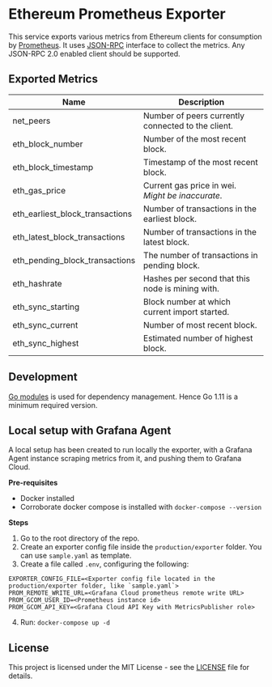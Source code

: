 # Ethereum Prometheus Exporter

This service exports various metrics from Ethereum clients for consumption by [Prometheus](https://prometheus.io). It uses [JSON-RPC](https://github.com/ethereum/wiki/wiki/JSON-RPC) interface to collect the metrics. Any JSON-RPC 2.0 enabled client should be supported.

## Exported Metrics

| Name                            | Description                                        |
| ------------------------------- | -------------------------------------------------- |
| net_peers                       | Number of peers currently connected to the client. |
| eth_block_number                | Number of the most recent block.                   |
| eth_block_timestamp             | Timestamp of the most recent block.                |
| eth_gas_price                   | Current gas price in wei. _Might be inaccurate_.   |
| eth_earliest_block_transactions | Number of transactions in the earliest block.      |
| eth_latest_block_transactions   | Number of transactions in the latest block.        |
| eth_pending_block_transactions  | The number of transactions in pending block.       |
| eth_hashrate                    | Hashes per second that this node is mining with.   |
| eth_sync_starting               | Block number at which current import started.      |
| eth_sync_current                | Number of most recent block.                       |
| eth_sync_highest                | Estimated number of highest block.                 |

## Development

[Go modules](https://github.com/golang/go/wiki/Modules) is used for dependency management. Hence Go 1.11 is a minimum required version.

## Local setup with Grafana Agent

A local setup has been created to run locally the exporter, with a Grafana Agent instance scraping metrics from it, and pushing them to Grafana Cloud.

**Pre-requisites**

- Docker installed
- Corroborate docker compose is installed with `docker-compose --version`

**Steps**

1. Go to the root directory of the repo.
2. Create an exporter config file inside the `production/exporter` folder. You can use `sample.yaml` as template.
3. Create a file called `.env`, configuring the following:

```
EXPORTER_CONFIG_FILE=<Exporter config file located in the production/exporter folder, like `sample.yaml`>
PROM_REMOTE_WRITE_URL=<Grafana Cloud prometheus remote write URL>
PROM_GCOM_USER_ID=<Prometheus instance id>
PROM_GCOM_API_KEY=<Grafana Cloud API Key with MetricsPublisher role>
```

4. Run: `docker-compose up -d`

## License

This project is licensed under the MIT License - see the [LICENSE](LICENSE) file for details.
